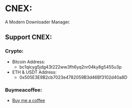 # CNEX:

A Modern Downloader Manager.

## Support CNEX:
### Crypto:
- Bitcoin Address:
  - bc1qlcyg5jdg43t222ww3fh6yq2nr04ky8g5455u3p
- ETH & USDT Address:
  - 0x505E3E9B2cb7023e4782059B3d46Bf3102d40a8D
 
### Buymeacoffee:
- [Buy me a coffee](https://buymeacoffee.com/notfaad)
  
